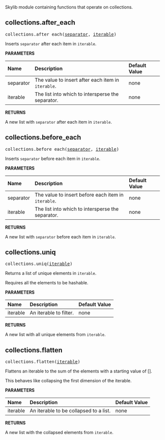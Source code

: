 <!-- Generated with Stardoc: http://skydoc.bazel.build -->

Skylib module containing functions that operate on collections.

<a id="collections.after_each"></a>

## collections.after_each

<pre>
collections.after_each(<a href="#collections.after_each-separator">separator</a>, <a href="#collections.after_each-iterable">iterable</a>)
</pre>

Inserts `separator` after each item in `iterable`.

**PARAMETERS**


| Name  | Description | Default Value |
| :------------- | :------------- | :------------- |
| <a id="collections.after_each-separator"></a>separator |  The value to insert after each item in <code>iterable</code>.   |  none |
| <a id="collections.after_each-iterable"></a>iterable |  The list into which to intersperse the separator.   |  none |

**RETURNS**

A new list with `separator` after each item in `iterable`.


<a id="collections.before_each"></a>

## collections.before_each

<pre>
collections.before_each(<a href="#collections.before_each-separator">separator</a>, <a href="#collections.before_each-iterable">iterable</a>)
</pre>

Inserts `separator` before each item in `iterable`.

**PARAMETERS**


| Name  | Description | Default Value |
| :------------- | :------------- | :------------- |
| <a id="collections.before_each-separator"></a>separator |  The value to insert before each item in <code>iterable</code>.   |  none |
| <a id="collections.before_each-iterable"></a>iterable |  The list into which to intersperse the separator.   |  none |

**RETURNS**

A new list with `separator` before each item in `iterable`.


<a id="collections.uniq"></a>

## collections.uniq

<pre>
collections.uniq(<a href="#collections.uniq-iterable">iterable</a>)
</pre>

Returns a list of unique elements in `iterable`.

Requires all the elements to be hashable.


**PARAMETERS**


| Name  | Description | Default Value |
| :------------- | :------------- | :------------- |
| <a id="collections.uniq-iterable"></a>iterable |  An iterable to filter.   |  none |

**RETURNS**

A new list with all unique elements from `iterable`.


<a id="collections.flatten"></a>

## collections.flatten

<pre>
collections.flatten(<a href="#collections.flatten-iterable">iterable</a>)
</pre>

Flattens an iterable to the sum of the elements with a starting value of [].

This behaves like collapsing the first dimension of the iterable.

**PARAMETERS**


| Name  | Description | Default Value |
| :------------- | :------------- | :------------- |
| <a id="collections.flatten-iterable"></a>iterable |  An iterable to be collapsed to a list.   |  none |

**RETURNS**

A new list with the collapsed elements from `iterable`.


